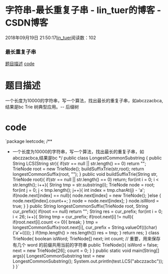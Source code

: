 
# 字符串-最长重复子串 - lin_tuer的博客 - CSDN博客


2018年09月19日 21:50:17[lin_tuer](https://me.csdn.net/lin_tuer)阅读数：102



### 最长重复子串
[题目描述](#_2)
[code](#code_7)

# 题目描述
一个长度为10000的字符串，写一个算法，找出最长的重复子串，如abczzacbca,结果是bc
Trie 树典型应用。-- 后缀树
# code
`package leetcode;
/**
 * 一个长度为10000的字符串，写一个算法，找出最长的重复子串，如abczzacbca,结果是bc
 */
public class LongestCommonSubstring {
    public String LCS(String str){
        if(str == null || str.length() == 0) return "";
        TrieNode root = new TrieNode();
        buildSuffixTrie(str,root);
        return longestCommonSuffix(root, "");
    }
    public void buildSuffixTrie(String str, TrieNode root){
        if(str == null || str.length() == 0)
            return;
        for(int i = 0; i < str.length(); i++){
            String tmp = str.substring(i);
            TrieNode node = root;
            for(int j = 0; j < tmp.length(); j++){
                int index = tmp.charAt(j) - 'a';
                if(node.next[index] == null){
                    node.next[index] = new TrieNode();
                }else {
                    node.next[index].count++;
                }
                node = node.next[index];
            }
            node.isWord = true;
        }
    }
    public String longestCommonSuffix(TrieNode root, String cur_prefix){
        if(root == null) return "";
        String res = cur_prefix;
        for(int i = 0; i < 26; i++){
            String tmp = cur_prefix;
            if(root.next[i] != null){
                if(root.next[i].count <= 0){
                    break;
                }
                tmp = longestCommonSuffix(root.next[i], cur_prefix + String.valueOf(((char)('a'+i))));
            }
            if(tmp.length() > res.length())
                res = tmp;
        }
        return res;
    }
    class TrieNode{
        boolean isWord;
        TrieNode[] next;
        int count; // 重要，用来保存有几个 word 的前缀共用当前的字符串
        public TrieNode(){
           isWord = false;
           next = new TrieNode[26];
           count = 0;
        }
    }
    public static void main(String[] args){
        LongestCommonSubstring test = new LongestCommonSubstring();
        System.out.println(test.LCS("abczzacbc"));
    }
}`

